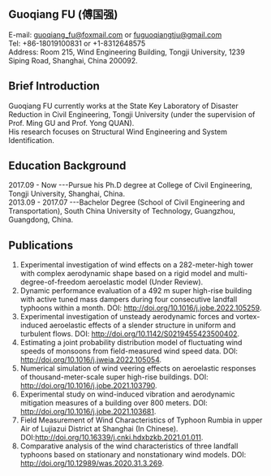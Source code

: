## Guoqiang FU (傅国强)  
E-mail: <guoqiang_fu@foxmail.com> or <fuguoqiangtju@gmail.com>  
Tel: +86-18019100831 or +1-8312648575  
Address: Room 215, Wind Engineering Building, Tongji University, 1239 Siping Road, Shanghai, China 200092.  

## Brief Introduction  
Guoqiang FU currently works at the State Key Laboratory of Disaster Reduction in Civil Engineering, Tongji University (under the supervision of Prof. Ming GU and Prof. Yong QUAN).  
His research focuses on Structural Wind Engineering and System Identification.  

## Education Background
2017.09 - Now     ---Pursue his Ph.D degree at College of Civil Engineering, Tongji University, Shanghai, China.  
2013.09 - 2017.07 ---Bachelor Degree (School of Civil Engineering and Transportation), South China University of Technology, Guangzhou, Guangdong, China.   

## Publications
1. Experimental investigation of wind effects on a 282-meter-high tower with complex aerodynamic shape based on a rigid model and multi-degree-of-freedom aeroelastic model (Under Review).
3. Dynamic performance evaluation of a 492 m super high-rise building with active tuned mass dampers during four consecutive landfall typhoons within a month. DOI: <http://doi.org/10.1016/j.jobe.2022.105259>.  
4. Experimental investigation of unsteady aerodynamic forces and vortex-induced aeroelastic effects of a slender structure in uniform and turbulent flows. DOI: <http://doi.org/10.1142/S0219455423500402>.    
5. Estimating a joint probability distribution model of fluctuating wind speeds of monsoons from field-measured wind speed data. DOI: <http://doi.org/10.1016/j.jweia.2022.105054>.      
6. Numerical simulation of wind veering effects on aeroelastic responses of thousand-meter-scale super high-rise buildings. DOI: <http://doi.org/10.1016/j.jobe.2021.103790>.    
7. Experimental study on wind-induced vibration and aerodynamic mitigation measures of a building over 800 meters. DOI: <http://doi.org/10.1016/j.jobe.2021.103681>.  
8. Field Measurement of Wind Characteristics of Typhoon Rumbia in upper Air of Lujiazui District at Shanghai (In Chinese). DOI:<http://doi.org/10.16339/j.cnki.hdxbzkb.2021.01.011>.  
9. Comparative analysis of the wind characteristics of three landfall typhoons based on stationary and nonstationary wind models. DOI: <http://doi.org/10.12989/was.2020.31.3.269>.  
